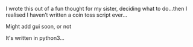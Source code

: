 I wrote this out of a fun thought for my sister, deciding what to do...then I realised I haven’t written a coin toss script ever...

Might add gui soon, or not

It's written in python3...
